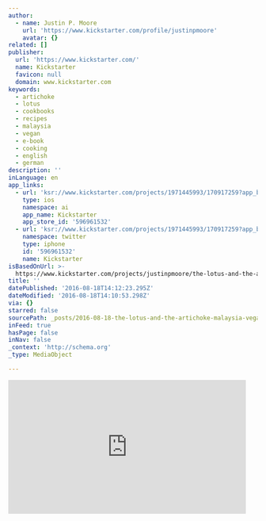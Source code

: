 ```yaml
---
author:
  - name: Justin P. Moore
    url: 'https://www.kickstarter.com/profile/justinpmoore'
    avatar: {}
related: []
publisher:
  url: 'https://www.kickstarter.com/'
  name: Kickstarter
  favicon: null
  domain: www.kickstarter.com
keywords:
  - artichoke
  - lotus
  - cookbooks
  - recipes
  - malaysia
  - vegan
  - e-book
  - cooking
  - english
  - german
description: ''
inLanguage: en
app_links:
  - url: 'ksr://www.kickstarter.com/projects/1971445993/170917259?app_banner=1'
    type: ios
    namespace: ai
    app_name: Kickstarter
    app_store_id: '596961532'
  - url: 'ksr://www.kickstarter.com/projects/1971445993/170917259?app_banner=1'
    namespace: twitter
    type: iphone
    id: '596961532'
    name: Kickstarter
isBasedOnUrl: >-
  https://www.kickstarter.com/projects/justinpmoore/the-lotus-and-the-artichoke-malaysia-vegan-cookboo
title: ''
datePublished: '2016-08-18T14:12:23.295Z'
dateModified: '2016-08-18T14:10:53.298Z'
via: {}
starred: false
sourcePath: _posts/2016-08-18-the-lotus-and-the-artichoke-malaysia-vegan-cookbook.md
inFeed: true
hasPage: false
inNav: false
_context: 'http://schema.org'
_type: MediaObject

---
```

<iframe src="https://cdn.embedly.com/widgets/media.html?src=https%3A%2F%2Fwww.kickstarter.com%2Fprojects%2Fjustinpmoore%2Fthe-lotus-and-the-artichoke-malaysia-vegan-cookboo%2Fwidget%2Fvideo.html&amp;url=https%3A%2F%2Fwww.kickstarter.com%2Fprojects%2Fjustinpmoore%2Fthe-lotus-and-the-artichoke-malaysia-vegan-cookboo&amp;image=https%3A%2F%2Fksr-ugc.imgix.net%2Fassets%2F013%2F093%2F256%2F9a891512230ccac81d5f2b47b6aaa56d_original.jpg%3Fw%3D560%26h%3D315%26fit%3Dfill%26bg%3D000000%26v%3D1470917468%26auto%3Dformat%26q%3D92%26s%3D8eabc0f137d36b0c82336a69b4865fd2&amp;key=b7d04c9b404c499eba89ee7072e1c4f7&amp;type=text%2Fhtml&amp;schema=kickstarter" width="480" height="270" scrolling="no" frameborder="0" allowfullscreen="" style=""></iframe>